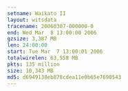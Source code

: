 ```yaml
---
setname: Waikato II
layout: witsdata
tracename: 20060307-000000-0
end: Wed Mar  8 13:00:00 2006
gzsize: 3,387 MB
len: 24:00:00
start: Tue Mar  7 13:00:01 2006
totalwirelen: 63,558 MB
pkts: 135 million
size: 10,343 MB
md5: d6949138eb878cdea11e0b65e7690543
---
```

